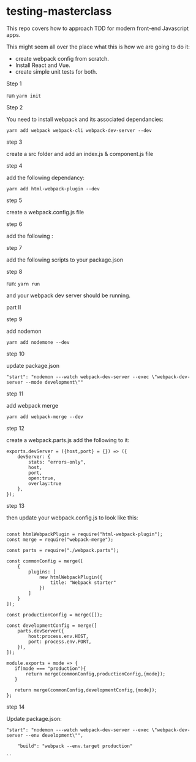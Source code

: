 # testing-masterclass
This repo covers how to approach TDD for modern front-end Javascript apps.

This might seem all over the place what this is how we are going to do it:

* create webpack config from scratch.
* Install React and Vue.
* create simple unit tests for both. 

Step 1

run ```yarn init```

Step 2 

You need to install webpack and its associated dependancies:

```
yarn add webpack webpack-cli webpack-dev-server --dev
```


step 3 

create a src folder and add an index.js & component.js file

step 4

add the following dependancy: 

```
yarn add html-webpack-plugin --dev
```

step 5 

create a webpack.config.js file

step 6 

add the following :


step 7

add the following scripts to your package.json

step 8

run: ```yarn run```

and your webpack dev server should be running.

part II

step 9

add nodemon

```
yarn add nodemone --dev
```

step 10

update package.json

```
"start": "nodemon ---watch webpack-dev-server --exec \"webpack-dev-server --mode development\""
```
step 11

add webpack merge

```
yarn add webpack-merge --dev
```

step 12

create a webpack.parts.js add the following to it: 


```
exports.devServer = ({host,port} = {}) => ({
    devServer: {
        stats: "errors-only",
        host,
        port,
        open:true,
        overlay:true
    },
});
```
step 13 

then update your webpack.config.js to look like this: 

```

const htmlWebpackPlugin = require("html-webpack-plugin");
const merge = require("webpack-merge");

const parts = require("./webpack.parts");

const commonConfig = merge([
    {
        plugins: [
            new htmlWebpackPlugin({
                title: "Webpack starter"
            })
        ]
    }
]);

const productionConfig = merge([]);

const developmentConfig = merge([
    parts.devServer({
        host:process.env.HOST,
        port: process.env.PORT,
    }),
]);

module.exports = mode => {
   if(mode === "production"){
       return merge(commonConfig,productionConfig,{mode});
   }

   return merge(commonConfig,developmentConfig,{mode});
};

```

step 14 

Update package.json:

```
"start": "nodemon ---watch webpack-dev-server --exec \"webpack-dev-server --env development\"",

    "build": "webpack --env.target production"

``